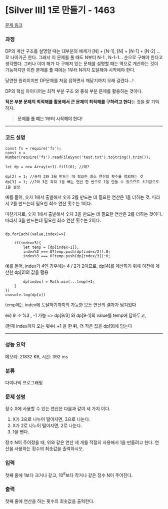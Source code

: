 # [Silver III] 1로 만들기 - 1463 

[문제 링크](https://www.acmicpc.net/problem/1463) 

### 과정
DP의 계산 구조를 설명할 때는 대부분의 예제가 [N] + [N-1], [N] + [N-1] + [N-2] ... 로 나아가곤 한다.
그래서 이 문제를 풀 때도 N부터 N-1 , N-1-1... 순으로 구해야 한다고 생각했다.
그러나 이미 해가 다 구해져 있는 문제를 설명할 때는 역으로 계산하는 것이 가능하지만
이런 문제를 풀 때에는 1부터 N까지 도달해야 시작해야 한다.

당연한 원리이지만 DP문제를 처음 접하면서 깨닫기까지 오래 걸렸다...!


DP의 핵심 아이디어는 최적 부분 구조 와 중복 부분 문제를 활용하는 것이다. 

**작은 부분 문제의 최적해를 활용해서 큰 문제의 최적해를 구하려고 한다**는 것을 잘 기억하자.

> **문제를 풀 때는 1부터 시작해야 한다!**

--------------------------------------------------------------------------------


### 코드 설명

```
const fs = require('fs');
const x = Number(require('fs').readFileSync('test.txt').toString().trim());

let dp = new Array(x+1).fill(0); //왜?

dp[2] = 1; //숫자 2와 3을 만드는 데 필요한 최소 연산의 횟수를 정의하는 것 
dp[3] = 1; //2와 3은 각각 1을 빼는 연산 한 번으로 1을 만들 수 있으므로 초기값으로 1을 설정
```

예를 들어, 숫자 1에서 출발해서 숫자 2를 만드는 데 필요한 연산은 1을 더하는 것.
따라서 2를 만드는데 필요한 최소 연산 횟수는 1이다.

마찬가지로, 숫자 1에서 출발해서 숫자 3을 만드는 데 필요한 연산은 2를 더하는 것이다.
따라서 3을 만드는데 필요한 최소 연산 횟수는 2이다.

```

dp.forEach((value,index)=>{
   
    if(index>3){
        let temp = [dp[index-1]];
        index%2 === 0?temp.push(dp[index/2]):0;
        index%3 === 0?temp.push(dp[index/3]):0;
```
 예를 들어, index가 4인 경우에는 4 / 2가 2이므로, dp[4]를 계산하기 위해 이전에 계산한 dp[2]의 값을 활용
 
 
```
        dp[index] = Math.min(...temp)+1;   
    }
})
console.log(dp[x])
```
temp에는 index에 도달하기까지의 가능한 모든 연산의 결과가 담겨있다 

ex) 9 => %3 , -1 가능 => dp[9/3] 와 dp[9-1]의 value를 temp에 담아두고,

(현재 index까지 오는 횟수) +1 을 한 뒤, 더 작은 값을 dp[9]에 담는다  

------------------------------------------------------------------------


### 성능 요약

메모리: 21832 KB, 시간: 392 ms

### 분류

다이나믹 프로그래밍

### 문제 설명

<p>정수 X에 사용할 수 있는 연산은 다음과 같이 세 가지 이다.</p>

<ol>
	<li>X가 3으로 나누어 떨어지면, 3으로 나눈다.</li>
	<li>X가 2로 나누어 떨어지면, 2로 나눈다.</li>
	<li>1을 뺀다.</li>
</ol>

<p>정수 N이 주어졌을 때, 위와 같은 연산 세 개를 적절히 사용해서 1을 만들려고 한다. 연산을 사용하는 횟수의 최솟값을 출력하시오.</p>

### 입력 

 <p>첫째 줄에 1보다 크거나 같고, 10<sup>6</sup>보다 작거나 같은 정수 N이 주어진다.</p>

### 출력 

 <p>첫째 줄에 연산을 하는 횟수의 최솟값을 출력한다.</p>



